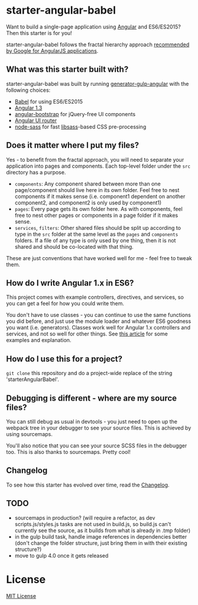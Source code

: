 # starter-angular-babel
Want to build a single-page application using [Angular][angular] and ES6/ES2015? Then this starter is for you!

starter-angular-babel follows the fractal hierarchy approach [recommended by Google for AngularJS applications][google-recommendations].



## What was this starter built with?
starter-angular-babel was built by running [generator-gulp-angular][generator-gulp-angular] with the following choices:
- [Babel][babel] for using ES6/ES2015
- [Angular 1.3][angular]
- [angular-bootstrap][angular-bootstrap] for jQuery-free UI components
- [Angular UI router][ui-router]
- [node-sass][node-sass] for fast [libsass][libsass]-based CSS pre-processing



## Does it matter where I put my files?
Yes - to benefit from the fractal approach, you will need to separate your application into pages and components. Each top-level folder under the `src` directory has a purpose.
- `components`: Any component shared between more than one page/component should live here in its own folder. Feel free to nest components if it makes sense (i.e. component1 dependent on another component2, and component2 is only used by component1)
- `pages`: Every page gets its own folder here. As with components, feel free to nest other pages or components in a page folder if it makes sense.
- `services`, `filters`: Other shared files should be split up according to type in the `src` folder at the same level as the `pages` and `components` folders. If a file of any type is only used by one thing, then it is not shared and should be co-located with that thing.

These are just conventions that have worked well for me - feel free to tweak them.



## How do I write Angular 1.x in ES6?
This project comes with example controllers, directives, and services, so you can get a feel for how you could write them.

You don't have to use classes - you can continue to use the same functions you did before, and just use the module loader and whatever ES6 goodness you want (i.e. generators). Classes work well for Angular 1.x controllers and services, and not so well for other things. See [this article][exploring-es6-angular] for some examples and explanation.



## How do I use this for a project?
`git clone` this repository and do a project-wide replace of the string 'starterAngularBabel'.



## Debugging is different - where are my source files?
You can still debug as usual in devtools - you just need to open up the webpack tree in your debugger to see your source files. This is achieved by using sourcemaps.

You'll also notice that you can see your source SCSS files in the debugger too. This is also thanks to sourcemaps. Pretty cool!



## Changelog
To see how this starter has evolved over time, read the [Changelog](CHANGELOG.md).



## TODO
- sourcemaps in production? (will require a refactor, as dev scripts.js/styles.js tasks are not used in build.js, so build.js can't currently see the source, as it builds from what is already in .tmp folder)
- in the gulp build task, handle image references in dependencies better (don't change the folder structure, just bring them in with their existing structure?) 
- move to gulp 4.0 once it gets released



# License
[MIT License](http://en.wikipedia.org/wiki/MIT_License)


[generator-gulp-angular]: https://github.com/Swiip/generator-gulp-angular
[angular-bootstrap]: https://github.com/angular-ui/bootstrap
[angular]: https://github.com/angular/angular.js
[ui-router]: https://github.com/angular-ui/ui-router
[babel]: http://babeljs.io/
[node-sass]: https://github.com/sass/node-sass
[libsass]: https://github.com/hcatlin/libsass
[exploring-es6-angular]: http://www.michaelbromley.co.uk/blog/350/exploring-es6-classes-in-angularjs-1-x
[google-recommendations]: http://goo.gl/DQtY4y
